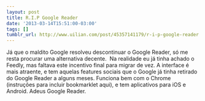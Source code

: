 ```yaml
---
layout: post
title: R.I.P Google Reader
date: '2013-03-14T15:51:00-03:00'
tags: []
tumblr_url: http://www.uilian.com/post/45357141179/r-i-p-google-reader
---
```


Já que o maldito Google resolveu descontinuar o Google Reader, só me resta procurar uma alternativa decente. 
Na realidade eu já tinha achado o Feedly, mas faltava este incentivo final para migrar de vez.
A interface é mais atraente, e tem aquelas features sociais que o Google já tinha retirado do Google Reader a alguns meses. Funciona bem com o Chrome (instruções para incluir bookmarklet aqui), e tem aplicativos para iOS e Android.
Adeus Google Reader.
